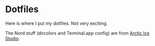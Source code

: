 # Dotfiles

Here is where I put my dotfiles. Not very exciting.

The Nord stuff (dircolors and Terminal.app config) are from [Arctic Ice Studio](https://github.com/arcticicestudio/).
